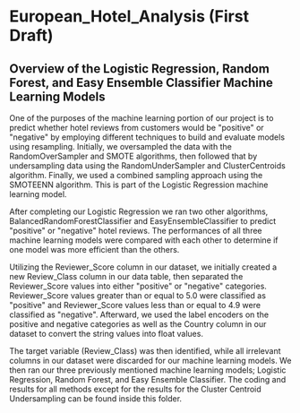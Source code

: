 # European_Hotel_Analysis (First Draft)

## Overview of the Logistic Regression, Random Forest, and Easy Ensemble Classifier Machine Learning Models

One of the purposes of the machine learning portion of our project is to predict whether hotel reviews from customers would be "positive" or "negative" by employing different techniques to build and evaluate models using resampling.  Initially, we oversampled the data with the RandomOverSampler and SMOTE algorithms, then followed that by undersampling data using the RandomUnderSampler and ClusterCentroids algorithm.  Finally, we used a combined sampling approach using the SMOTEENN algorithm.  This is part of the Logistic Regression machine learning model.

After completing our Logistic Regression we ran two other algorithms, BalancedRandomForestClassifier and EasyEnsembleClassifier to predict "positive" or "negative" hotel reviews.  The performances of all three machine learning models were compared with each other to determine if one model was more efficient than the others.

Utilizing the Reviewer_Score column in our dataset, we initially created a new Review_Class column in our data table, then separated the Reviewer_Score values into either "positive" or "negative" categories.  Reviewer_Score values greater than or equal to 5.0 were classified as "positive" and Reviewer_Score values less than or equal to 4.9 were classified as "negative".  Afterward, we used the label encoders on the positive and negative categories as well as the Country column in our dataset to convert the string values into float values.

The target variable (Review_Class) was then identified, while all irrelevant columns in our dataset were discarded for our machine learning models.  We then ran our three previously mentioned machine learning models; Logistic Regression, Random Forest, and Easy Ensemble Classifier.  The coding and results for all methods except for the results for the Cluster Centroid Undersampling can be found inside this folder.
